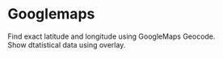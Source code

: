 # Googlemaps
Find exact latitude and longitude using GoogleMaps Geocode.  
Show dtatistical data using overlay.
